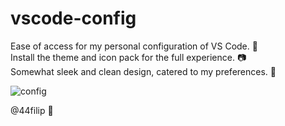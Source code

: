 # vscode-config

Ease of access for my personal configuration of VS Code. 🍚\
Install the theme and icon pack for the full experience. 📷\
Somewhat sleek and clean design, catered to my preferences. 🎨

![config](https://github.com/44filip/vscode-config/assets/100999946/9b7a6163-6343-4bd3-94b9-595daf0f369d)

@44filip 👋
